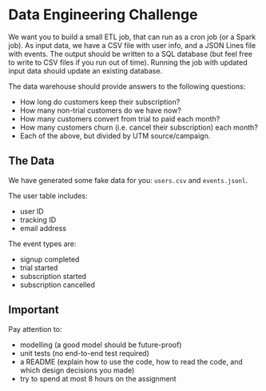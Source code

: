 # Data Engineering Challenge

We want you to build a small ETL job, that can run as a cron job (or a Spark job). As input data, we have a CSV file with user info, and a JSON Lines file with events. The output should be written to a SQL database (but feel free to write to CSV files if you run out of time). Running the job with updated input data should update an existing database.

The data warehouse should provide answers to the following questions:
  - How long do customers keep their subscription?
  - How many non-trial customers do we have now?
  - How many customers convert from trial to paid each month?
  - How many customers churn (i.e. cancel their subscription) each month?
  - Each of the above, but divided by UTM source/campaign.

## The Data

We have generated some fake data for you: `users.csv` and `events.jsonl`.

The user table includes:
  - user ID
  - tracking ID
  - email address

The event types are:
  - signup completed
  - trial started
  - subscription started
  - subscription cancelled

## Important

Pay attention to:
  - modelling (a good model should be future-proof)
  - unit tests (no end-to-end test required)
  - a README (explain how to use the code, how to read the code, and which design decisions you made)
  - try to spend at most 8 hours on the assignment

